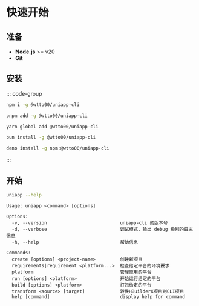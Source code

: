 # 快速开始

## 准备

- **Node.js** >= v20
- **Git**

## 安装

::: code-group

```bash [npm]
npm i -g @wtto00/uniapp-cli
```

```bash [pnpm]
pnpm add -g @wtto00/uniapp-cli
```

```bash [yarn]
yarn global add @wtto00/uniapp-cli
```

```bash [bun]
bun install -g @wtto00/uniapp-cli
```

```bash [deno]
deno install -g npm:@wtto00/uniapp-cli
```

:::

## 开始

```bash
uniapp --help
```

```
Usage: uniapp <command> [options]

Options:
  -v, --version                           uniapp-cli 的版本号
  -d, --verbose                           调试模式，输出 debug 级别的日志信息
  -h, --help                              帮助信息

Commands:
  create [options] <project-name>         创建新项目
  requirements|requirement <platform...>  检查给定平台的环境要求
  platform                                管理应用的平台
  run [options] <platform>                开始运行给定的平台
  build [options] <platform>              打包给定的平台
  transform <source> [target]             转换HBuilderX项目到CLI项目
  help [command]                          display help for command
```
